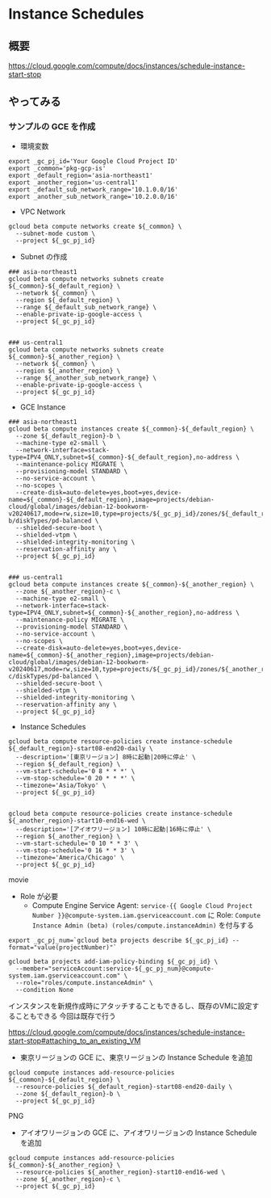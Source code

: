 # Instance Schedules

## 概要

https://cloud.google.com/compute/docs/instances/schedule-instance-start-stop

## やってみる

### サンプルの GCE を作成

- 環境変数

```
export _gc_pj_id='Your Google Cloud Project ID'
export _common='pkg-gcp-is'
export _default_region='asia-northeast1'
export _another_region='us-central1'
export _default_sub_network_range='10.1.0.0/16'
export _another_sub_network_range='10.2.0.0/16'
```

- VPC Network

```
gcloud beta compute networks create ${_common} \
  --subnet-mode custom \
  --project ${_gc_pj_id}
```

- Subnet の作成

```
### asia-northeast1
gcloud beta compute networks subnets create ${_common}-${_default_region} \
  --network ${_common} \
  --region ${_default_region} \
  --range ${_default_sub_network_range} \
  --enable-private-ip-google-access \
  --project ${_gc_pj_id}


### us-central1
gcloud beta compute networks subnets create ${_common}-${_another_region} \
  --network ${_common} \
  --region ${_another_region} \
  --range ${_another_sub_network_range} \
  --enable-private-ip-google-access \
  --project ${_gc_pj_id}
```

- GCE Instance

```
### asia-northeast1
gcloud beta compute instances create ${_common}-${_default_region} \
  --zone ${_default_region}-b \
  --machine-type e2-small \
  --network-interface=stack-type=IPV4_ONLY,subnet=${_common}-${_default_region},no-address \
  --maintenance-policy MIGRATE \
  --provisioning-model STANDARD \
  --no-service-account \
  --no-scopes \
  --create-disk=auto-delete=yes,boot=yes,device-name=${_common}-${_default_region},image=projects/debian-cloud/global/images/debian-12-bookworm-v20240617,mode=rw,size=10,type=projects/${_gc_pj_id}/zones/${_default_region}-b/diskTypes/pd-balanced \
  --shielded-secure-boot \
  --shielded-vtpm \
  --shielded-integrity-monitoring \
  --reservation-affinity any \
  --project ${_gc_pj_id}


### us-central1
gcloud beta compute instances create ${_common}-${_another_region} \
  --zone ${_another_region}-c \
  --machine-type e2-small \
  --network-interface=stack-type=IPV4_ONLY,subnet=${_common}-${_another_region},no-address \
  --maintenance-policy MIGRATE \
  --provisioning-model STANDARD \
  --no-service-account \
  --no-scopes \
  --create-disk=auto-delete=yes,boot=yes,device-name=${_common}-${_another_region},image=projects/debian-cloud/global/images/debian-12-bookworm-v20240617,mode=rw,size=10,type=projects/${_gc_pj_id}/zones/${_another_region}-c/diskTypes/pd-balanced \
  --shielded-secure-boot \
  --shielded-vtpm \
  --shielded-integrity-monitoring \
  --reservation-affinity any \
  --project ${_gc_pj_id}
```

- Instance Schedules

```
gcloud beta compute resource-policies create instance-schedule ${_default_region}-start08-end20-daily \
  --description='[東京リージョン] 8時に起動|20時に停止' \
  --region ${_default_region} \
  --vm-start-schedule='0 8 * * *' \
  --vm-stop-schedule='0 20 * * *' \
  --timezone='Asia/Tokyo' \
  --project ${_gc_pj_id}


gcloud beta compute resource-policies create instance-schedule ${_another_region}-start10-end16-wed \
  --description='[アイオワリージョン] 10時に起動|16時に停止' \
  --region ${_another_region} \
  --vm-start-schedule='0 10 * * 3' \
  --vm-stop-schedule='0 16 * * 3' \
  --timezone='America/Chicago' \
  --project ${_gc_pj_id}
```


movie



- Role が必要
  - Compute Engine Service Agent: `service-{{ Google Cloud Project Number }}@compute-system.iam.gserviceaccount.com` に Role: `Compute Instance Admin (beta) (roles/compute.instanceAdmin)` を付与する

```
export _gc_pj_num=`gcloud beta projects describe ${_gc_pj_id} --format="value(projectNumber)"`

gcloud beta projects add-iam-policy-binding ${_gc_pj_id} \
  --member="serviceAccount:service-${_gc_pj_num}@compute-system.iam.gserviceaccount.com" \
  --role="roles/compute.instanceAdmin" \
  --condition None
```


インスタンスを新規作成時にアタッチすることもできるし、既存のVMに設定することもできる
今回は既存で行う

https://cloud.google.com/compute/docs/instances/schedule-instance-start-stop#attaching_to_an_existing_VM

- 東京リージョンの GCE に、東京リージョンの Instance Schedule を追加

```
gcloud compute instances add-resource-policies ${_common}-${_default_region} \
  --resource-policies ${_default_region}-start08-end20-daily \
  --zone ${_default_region}-b \
  --project ${_gc_pj_id}
```


PNG



- アイオワリージョンの GCE に、アイオワリージョンの Instance Schedule を追加

```
gcloud compute instances add-resource-policies ${_common}-${_another_region} \
  --resource-policies ${_another_region}-start10-end16-wed \
  --zone ${_another_region}-c \
  --project ${_gc_pj_id}
```










